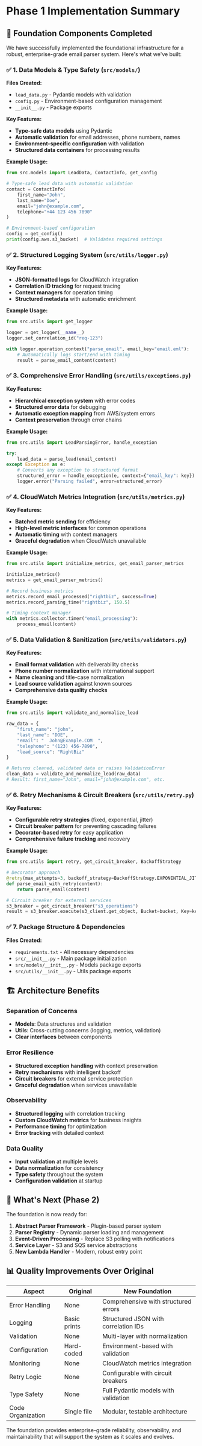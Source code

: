 # Phase 1 Implementation Summary

## 🎯 **Foundation Components Completed**

We have successfully implemented the foundational infrastructure for a robust, enterprise-grade email parser system. Here's what we've built:

### ✅ **1. Data Models & Type Safety** (`src/models/`)

**Files Created:**
- `lead_data.py` - Pydantic models with validation
- `config.py` - Environment-based configuration management
- `__init__.py` - Package exports

**Key Features:**
- **Type-safe data models** using Pydantic
- **Automatic validation** for email addresses, phone numbers, names
- **Environment-specific configuration** with validation
- **Structured data containers** for processing results

**Example Usage:**
```python
from src.models import LeadData, ContactInfo, get_config

# Type-safe lead data with automatic validation
contact = ContactInfo(
    first_name="John",
    last_name="Doe", 
    email="john@example.com",
    telephone="+44 123 456 7890"
)

# Environment-based configuration
config = get_config()
print(config.aws.s3_bucket)  # Validates required settings
```

### ✅ **2. Structured Logging System** (`src/utils/logger.py`)

**Key Features:**
- **JSON-formatted logs** for CloudWatch integration
- **Correlation ID tracking** for request tracing
- **Context managers** for operation timing
- **Structured metadata** with automatic enrichment

**Example Usage:**
```python
from src.utils import get_logger

logger = get_logger(__name__)
logger.set_correlation_id("req-123")

with logger.operation_context("parse_email", email_key="email.eml"):
    # Automatically logs start/end with timing
    result = parse_email_content(content)
```

### ✅ **3. Comprehensive Error Handling** (`src/utils/exceptions.py`)

**Key Features:**
- **Hierarchical exception system** with error codes
- **Structured error data** for debugging
- **Automatic exception mapping** from AWS/system errors
- **Context preservation** through error chains

**Example Usage:**
```python
from src.utils import LeadParsingError, handle_exception

try:
    lead_data = parse_lead(email_content)
except Exception as e:
    # Converts any exception to structured format
    structured_error = handle_exception(e, context={"email_key": key})
    logger.error("Parsing failed", error=structured_error)
```

### ✅ **4. CloudWatch Metrics Integration** (`src/utils/metrics.py`)

**Key Features:**
- **Batched metric sending** for efficiency
- **High-level metric interfaces** for common operations
- **Automatic timing** with context managers
- **Graceful degradation** when CloudWatch unavailable

**Example Usage:**
```python
from src.utils import initialize_metrics, get_email_parser_metrics

initialize_metrics()
metrics = get_email_parser_metrics()

# Record business metrics
metrics.record_email_processed("rightbiz", success=True)
metrics.record_parsing_time("rightbiz", 150.5)

# Timing context manager
with metrics.collector.timer("email_processing"):
    process_email(content)
```

### ✅ **5. Data Validation & Sanitization** (`src/utils/validators.py`)

**Key Features:**
- **Email format validation** with deliverability checks
- **Phone number normalization** with international support
- **Name cleaning** and title-case normalization
- **Lead source validation** against known sources
- **Comprehensive data quality checks**

**Example Usage:**
```python
from src.utils import validate_and_normalize_lead

raw_data = {
    "first_name": "john",
    "last_name": "DOE",
    "email": "  John@Example.COM  ",
    "telephone": "(123) 456-7890",
    "lead_source": "RightBiz"
}

# Returns cleaned, validated data or raises ValidationError
clean_data = validate_and_normalize_lead(raw_data)
# Result: first_name="John", email="john@example.com", etc.
```

### ✅ **6. Retry Mechanisms & Circuit Breakers** (`src/utils/retry.py`)

**Key Features:**
- **Configurable retry strategies** (fixed, exponential, jitter)
- **Circuit breaker pattern** for preventing cascading failures
- **Decorator-based retry** for easy application
- **Comprehensive failure tracking** and recovery

**Example Usage:**
```python
from src.utils import retry, get_circuit_breaker, BackoffStrategy

# Decorator approach
@retry(max_attempts=3, backoff_strategy=BackoffStrategy.EXPONENTIAL_JITTER)
def parse_email_with_retry(content):
    return parse_email(content)

# Circuit breaker for external services
s3_breaker = get_circuit_breaker("s3_operations")
result = s3_breaker.execute(s3_client.get_object, Bucket=bucket, Key=key)
```

### ✅ **7. Package Structure & Dependencies**

**Files Created:**
- `requirements.txt` - All necessary dependencies
- `src/__init__.py` - Main package initialization
- `src/models/__init__.py` - Models package exports
- `src/utils/__init__.py` - Utils package exports

## 🏗️ **Architecture Benefits**

### **Separation of Concerns**
- **Models**: Data structures and validation
- **Utils**: Cross-cutting concerns (logging, metrics, validation)
- **Clear interfaces** between components

### **Error Resilience**
- **Structured exception handling** with context preservation
- **Retry mechanisms** with intelligent backoff
- **Circuit breakers** for external service protection
- **Graceful degradation** when services unavailable

### **Observability**
- **Structured logging** with correlation tracking
- **Custom CloudWatch metrics** for business insights
- **Performance timing** for optimization
- **Error tracking** with detailed context

### **Data Quality**
- **Input validation** at multiple levels
- **Data normalization** for consistency
- **Type safety** throughout the system
- **Configuration validation** at startup

## 🔄 **What's Next (Phase 2)**

The foundation is now ready for:

1. **Abstract Parser Framework** - Plugin-based parser system
2. **Parser Registry** - Dynamic parser loading and management
3. **Event-Driven Processing** - Replace S3 polling with notifications
4. **Service Layer** - S3 and SQS service abstractions
5. **New Lambda Handler** - Modern, robust entry point

## 📊 **Quality Improvements Over Original**

| Aspect | Original | New Foundation |
|--------|----------|----------------|
| Error Handling | None | Comprehensive with structured errors |
| Logging | Basic prints | Structured JSON with correlation IDs |
| Validation | None | Multi-layer with normalization |
| Configuration | Hard-coded | Environment-based with validation |
| Monitoring | None | CloudWatch metrics integration |
| Retry Logic | None | Configurable with circuit breakers |
| Type Safety | None | Full Pydantic models with validation |
| Code Organization | Single file | Modular, testable architecture |

The foundation provides enterprise-grade reliability, observability, and maintainability that will support the system as it scales and evolves.